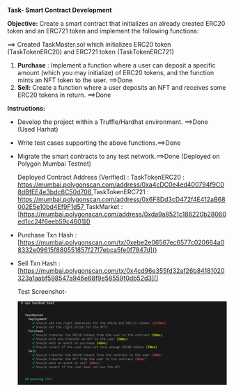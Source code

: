**Task- Smart Contract Development**

**Objective:** Create a smart contract that initializes an already created ERC20 token and an ERC721 token and implement the following functions:

==> Created TaskMaster.sol which initializes ERC20 token (TaskTokenERC20) and ERC721 token (TaskTokenERC721)

1. **Purchase** : Implement a function where a user can deposit a specific amount (which you may initialize) of ERC20 tokens, and the function mints an NFT token to the user. ==>Done
2. **Sell:** Create a function where a user deposits an NFT and receives some ERC20 tokens in return. ==>Done

**Instructions:**

- Develop the project within a Truffle/Hardhat environment. ==>Done (Used Harhat)
- Write test cases supporting the above functions.==>Done
- Migrate the smart contracts to any test network.==>Done (Deployed on Polygon Mumbai Testnet)

  Deployed Contract Address (Verified) :
  TaskTokenERC20 : [https://mumbai.polygonscan.com/address/0xa4cDC0e4ed400794f9C08dBfEE4e3bdc6C50d708
  ]()TaskTokenERC721 : [https://mumbai.polygonscan.com/address/0x6F8Dd3cD472f4E412aB68002E5e10bd4Ef9F1d57
  ]()TaskMarket : [https://mumbai.polygonscan.com/address/0xda9a8521c186220b28060ed1cc24f6eeb59c4601]()
- Purchase Txn Hash : [https://mumbai.polygonscan.com/tx/0xebe2e06567ec6577c020664a08332e09615f880551857f27f7ebca5fe0f7847d]()
- Sell Txn Hash : [https://mumbai.polygonscan.com/tx/0x4cd96e355fd32af26b84181020323a1aabf598547a946e68f9e58559f0db52d3]()

  Test Screenshot-

  ![1696578620600](image/README/1696578620600.png)
